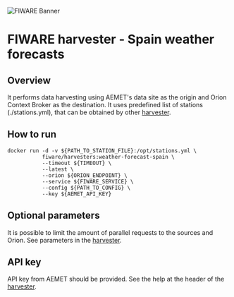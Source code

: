 ![FIWARE Banner](https://nexus.lab.fiware.org/content/images/fiware-logo1.png) ​

# FIWARE harvester - Spain weather forecasts

## Overview

It performs data harvesting using AEMET's data site as the origin and Orion
Context Broker as the destination. It uses predefined list of stations
(./stations.yml), that can be obtained by other
[harvester](https://github.com/FIWARE/data-models/tree/master/specs/PointOfInterest/WeatherStation/harvesters/spain).

## How to run

```console
docker run -d -v ${PATH_TO_STATION_FILE}:/opt/stations.yml \
           fiware/harvesters:weather-forecast-spain \
           --timeout ${TIMEOUT} \
           --latest \
           --orion ${ORION_ENDPOINT} \
           --service ${FIWARE_SERVICE} \
           --config ${PATH_TO_CONFIG} \
           --key ${AEMET_API_KEY}
```

## Optional parameters

It is possible to limit the amount of parallel requests to the sources and
Orion. See parameters in the [harvester](./spain_weather_forecast.py).

## API key

API key from AEMET should be provided. See the help at the header of the
[harvester](./spain_weather_forecast.py).
